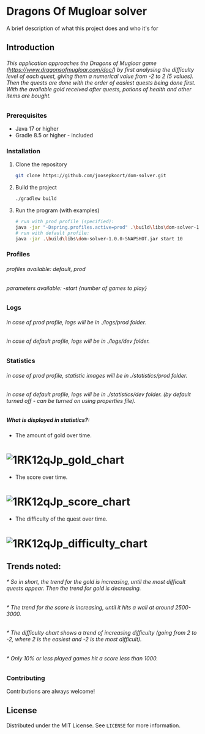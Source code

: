 # Dragons Of Mugloar solver

A brief description of what this project does and who it's for

## Introduction
###### This application approaches the Dragons of Mugloar game (https://www.dragonsofmugloar.com/doc/) by first analysing the difficulty level of each quest, giving them a numerical value from -2 to 2 (5 values). Then the quests are done with the order of easiest quests being done first. With the available gold received after quests, potions of health and other items are bought.

### Prerequisites

- Java 17 or higher
- Gradle 8.5 or higher - included

### Installation

1. Clone the repository
   ```sh
   git clone https://github.com/joosepkoort/dom-solver.git
   ```
2. Build the project
   ```sh
   ./gradlew build
   ```
3. Run the program (with examples)
   ```sh
   # run with prod profile (specified):
   java -jar "-Dspring.profiles.active=prod" .\build\libs\dom-solver-1.0.0-SNAPSHOT.jar start 2
   # run with default profile:
   java -jar .\build\libs\dom-solver-1.0.0-SNAPSHOT.jar start 10   
   ```

### Profiles
###### profiles available: default, prod
###### parameters available: -start {number of games to play}

### Logs
###### in case of prod profile, logs will be in ./logs/prod folder.
###### in case of default profile, logs will be in ./logs/dev folder.

### Statistics
###### in case of prod profile, statistic images will be in ./statistics/prod folder.
###### in case of default profile, logs will be in ./statistics/dev folder. (by default turned off - can be turned on using properties file).

##### What is displayed in statistics?: 
* The amount of gold over time.
# ![1RK12qJp_gold_chart](https://github.com/joosepkoort/dom-solver/assets/7001273/218ebc5b-ab48-48fa-aeee-1cf45bec61f3)
* The score over time.
# ![1RK12qJp_score_chart](https://github.com/joosepkoort/dom-solver/assets/7001273/fcd3e670-de92-46ff-8b45-eba32d65bc16)
* The difficulty of the quest over time.
# ![1RK12qJp_difficulty_chart](https://github.com/joosepkoort/dom-solver/assets/7001273/0c65af44-b6e0-4896-80c5-6cecc4f85c6b)

## Trends noted:
###### * So in short, the trend for the gold is increasing, until the most difficult quests appear. Then the trend for gold is decreasing.
###### * The trend for the score is increasing, until it hits a wall at around 2500-3000.
###### * The difficulty chart shows a trend of increasing difficulty (going from 2 to -2, where 2 is the easiest and -2 is the most difficult).
###### * Only 10% or less played games hit a score less than 1000.
### Contributing

Contributions are always welcome!

## License

Distributed under the MIT License. See `LICENSE` for more information.
